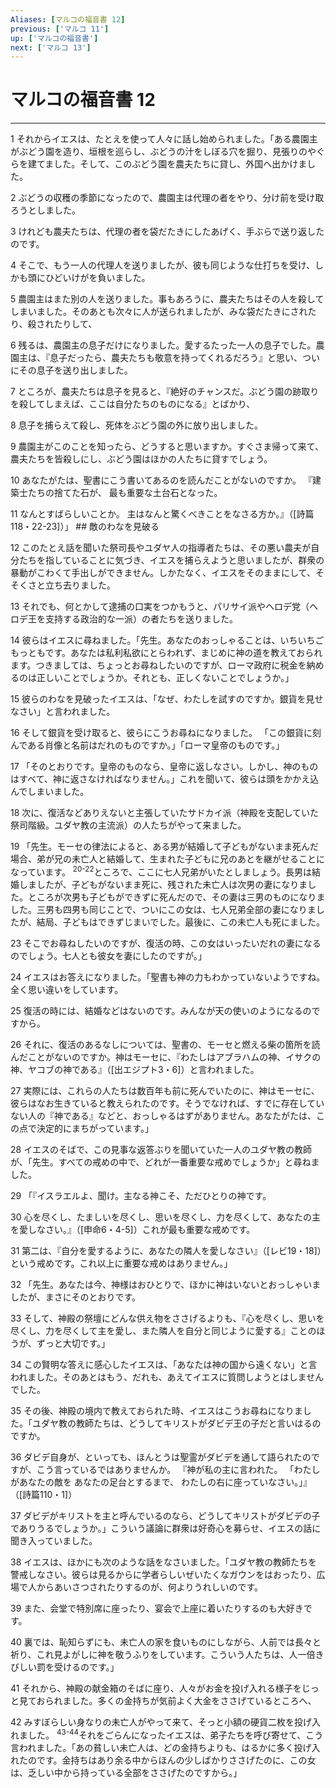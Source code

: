 ```yaml
---
Aliases: [マルコの福音書 12]
previous: ['マルコ 11']
up: ['マルコの福音書']
next: ['マルコ 13']
---
```

# マルコの福音書 12

***




1 
それからイエスは、たとえを使って人々に話し始められました。「ある農園主がぶどう園を造り、垣根を巡らし、ぶどうの汁をしぼる穴を掘り、見張りのやぐらを建てました。そして、このぶどう園を農夫たちに貸し、外国へ出かけました。 



2 
ぶどうの収穫の季節になったので、農園主は代理の者をやり、分け前を受け取ろうとしました。 



3 
けれども農夫たちは、代理の者を袋だたきにしたあげく、手ぶらで送り返したのです。 



4 
そこで、もう一人の代理人を送りましたが、彼も同じような仕打ちを受け、しかも頭にひどいけがを負いました。 



5 
農園主はまた別の人を送りました。事もあろうに、農夫たちはその人を殺してしまいました。そのあとも次々に人が送られましたが、みな袋だたきにされたり、殺されたりして、 



6 
残るは、農園主の息子だけになりました。愛するたった一人の息子でした。農園主は、『息子だったら、農夫たちも敬意を持ってくれるだろう』と思い、ついにその息子を送り出しました。 



7 
ところが、農夫たちは息子を見ると、『絶好のチャンスだ。ぶどう園の跡取りを殺してしまえば、ここは自分たちのものになる』とばかり、 



8 
息子を捕らえて殺し、死体をぶどう園の外に放り出しました。 



9 
農園主がこのことを知ったら、どうすると思いますか。すぐさま帰って来て、農夫たちを皆殺しにし、ぶどう園はほかの人たちに貸すでしょう。 



10 
あなたがたは、聖書にこう書いてあるのを読んだことがないのですか。 『建築士たちの捨てた石が、 最も重要な土台石となった。 



11 
なんとすばらしいことか。 主はなんと驚くべきことをなさる方か。』（[詩篇118・22-23]）」 ## 敵のわなを見破る 



12 
このたとえ話を聞いた祭司長やユダヤ人の指導者たちは、その悪い農夫が自分たちを指していることに気づき、イエスを捕らえようと思いましたが、群衆の暴動がこわくて手出しができません。しかたなく、イエスをそのままにして、そそくさと立ち去りました。 



13 
それでも、何とかして逮捕の口実をつかもうと、パリサイ派やヘロデ党（ヘロデ王を支持する政治的な一派）の者たちを送りました。 



14 
彼らはイエスに尋ねました。「先生。あなたのおっしゃることは、いちいちごもっともです。あなたは私利私欲にとらわれず、まじめに神の道を教えておられます。つきましては、ちょっとお尋ねしたいのですが、ローマ政府に税金を納めるのは正しいことでしょうか。それとも、正しくないことでしょうか。」 



15 
彼らのわなを見破ったイエスは、「なぜ、わたしを試すのですか。銀貨を見せなさい」と言われました。 



16 
そして銀貨を受け取ると、彼らにこうお尋ねになりました。 「この銀貨に刻んである肖像と名前はだれのものですか。」「ローマ皇帝のものです。」 



17 
「そのとおりです。皇帝のものなら、皇帝に返しなさい。しかし、神のものはすべて、神に返さなければなりません。」これを聞いて、彼らは頭をかかえ込んでしまいました。 



18 
次に、復活などありえないと主張していたサドカイ派（神殿を支配していた祭司階級。ユダヤ教の主流派）の人たちがやって来ました。 



19 
「先生。モーセの律法によると、ある男が結婚して子どもがないまま死んだ場合、弟が兄の未亡人と結婚して、生まれた子どもに兄のあとを継がせることになっています。 <sup class="versenum">20-22</sup>ところで、ここに七人兄弟がいたとしましょう。長男は結婚しましたが、子どもがないまま死に、残された未亡人は次男の妻になりました。ところが次男も子どもができずに死んだので、その妻は三男のものになりました。三男も四男も同じことで、ついにこの女は、七人兄弟全部の妻になりましたが、結局、子どもはできずじまいでした。最後に、この未亡人も死にました。 



23 
そこでお尋ねしたいのですが、復活の時、この女はいったいだれの妻になるのでしょう。七人とも彼女を妻にしたのですが。」 



24 
イエスはお答えになりました。「聖書も神の力もわかっていないようですね。全く思い違いをしています。 



25 
復活の時には、結婚などはないのです。みんなが天の使いのようになるのですから。 



26 
それに、復活のあるなしについては、聖書の、モーセと燃える柴の箇所を読んだことがないのですか。神はモーセに、『わたしはアブラハムの神、イサクの神、ヤコブの神である』（[出エジプト3・6]）と言われました。 



27 
実際には、これらの人たちは数百年も前に死んでいたのに、神はモーセに、彼らはなお生きていると教えられたのです。そうでなければ、すでに存在していない人の『神である』などと、おっしゃるはずがありません。あなたがたは、この点で決定的にまちがっています。」 



28 
イエスのそばで、この見事な返答ぶりを聞いていた一人のユダヤ教の教師が、「先生。すべての戒めの中で、どれが一番重要な戒めでしょうか」と尋ねました。 



29 
「『イスラエルよ、聞け。主なる神こそ、ただひとりの神です。 



30 
心を尽くし、たましいを尽くし、思いを尽くし、力を尽くして、あなたの主を愛しなさい。』（[申命6・4-5]）これが最も重要な戒めです。 



31 
第二は、『自分を愛するように、あなたの隣人を愛しなさい』（[レビ19・18]）という戒めです。これ以上に重要な戒めはありません。」 



32 
「先生。あなたは今、神様はおひとりで、ほかに神はいないとおっしゃいましたが、まさにそのとおりです。 



33 
そして、神殿の祭壇にどんな供え物をささげるよりも、『心を尽くし、思いを尽くし、力を尽くして主を愛し、また隣人を自分と同じように愛する』ことのほうが、ずっと大切です。」 



34 
この賢明な答えに感心したイエスは、「あなたは神の国から遠くない」と言われました。そのあとはもう、だれも、あえてイエスに質問しようとはしませんでした。 



35 
その後、神殿の境内で教えておられた時、イエスはこうお尋ねになりました。「ユダヤ教の教師たちは、どうしてキリストがダビデ王の子だと言いはるのですか。 



36 
ダビデ自身が、といっても、ほんとうは聖霊がダビデを通して語られたのですが、こう言っているではありませんか。 『神が私の主に言われた。 「わたしがあなたの敵を あなたの足台とするまで、 わたしの右に座っていなさい。」』（[詩篇110・1]） 



37 
ダビデがキリストを主と呼んでいるのなら、どうしてキリストがダビデの子でありうるでしょうか。」こういう議論に群衆は好奇心を募らせ、イエスの話に聞き入っていました。 



38 
イエスは、ほかにも次のような話をなさいました。「ユダヤ教の教師たちを警戒しなさい。彼らは見るからに学者らしいぜいたくなガウンをはおったり、広場で人からあいさつされたりするのが、何よりうれしいのです。 



39 
また、会堂で特別席に座ったり、宴会で上座に着いたりするのも大好きです。 



40 
裏では、恥知らずにも、未亡人の家を食いものにしながら、人前では長々と祈り、これ見よがしに神を敬うふりをしています。こういう人たちは、人一倍きびしい罰を受けるのです。」 



41 
それから、神殿の献金箱のそばに座り、人々がお金を投げ入れる様子をじっと見ておられました。多くの金持ちが気前よく大金をささげているところへ、 



42 
みすぼらしい身なりの未亡人がやって来て、そっと小額の硬貨二枚を投げ入れました。 <sup class="versenum">43-44</sup>それをごらんになったイエスは、弟子たちを呼び寄せて、こう言われました。「あの貧しい未亡人は、どの金持ちよりも、はるかに多く投げ入れたのです。金持ちはあり余る中からほんの少しばかりささげたのに、この女は、乏しい中から持っている全部をささげたのですから。」
